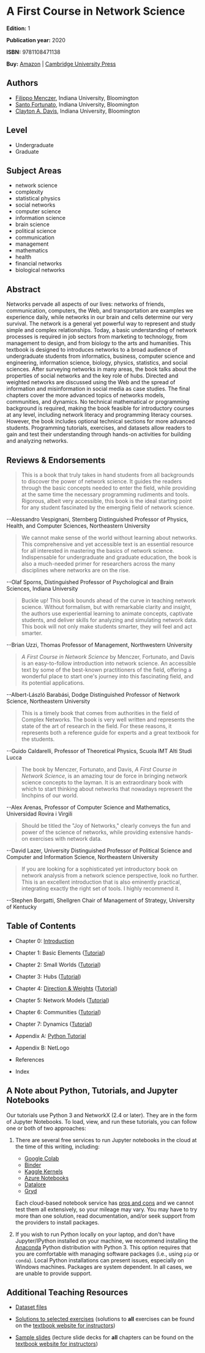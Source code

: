 # A First Course in Network Science

**Edition:** 1

**Publication year:** 2020

**ISBN:** 9781108471138

**Buy:** [Amazon](https://www.amazon.com/First-Course-Network-Science/dp/1108471137/) | [Cambridge University Press](https://www.cambridge.org/us/academic/subjects/physics/statistical-physics/first-course-network-science)

## Authors

* [Filippo Menczer](https://about.me/fil.m), Indiana University, Bloomington
* [Santo Fortunato](https://sites.google.com/view/santofortunato/), Indiana University, Bloomington
* [Clayton A. Davis](https://www.clayadavis.net/), Indiana University, Bloomington

## Level

- Undergraduate
- Graduate

## Subject Areas
- network science
- complexity
- statistical physics
- social networks
- computer science
- information science
- brain science 
- political science
- communication
- management
- mathematics
- health
- financial networks
- biological networks

## Abstract

Networks pervade all aspects of our lives: networks of friends, communication, computers, the Web, and transportation are examples we experience daily, while networks in our brain and cells determine our very survival. The network is a general yet powerful way to represent and study simple and complex relationships. Today, a basic understanding of network processes is required in job sectors from marketing to technology, from management to design, and from biology to the arts and humanities. This textbook is designed to introduces networks to a broad audience of undergraduate students from informatics, business, computer science and engineering, information science, biology, physics, statistics, and social sciences. After surveying networks in many areas, the book talks about the properties of social networks and the key role of hubs. Directed and weighted networks are discussed using the Web and the spread of information and misinformation in social media as case studies. The final chapters cover the more advanced topics of networks models, communities, and dynamics. No technical mathematical or programming background is required, making the book feasible for introductory courses at any level, including network literacy and programming literacy courses. However, the book includes optional technical sections for more advanced students. Programming tutorials, exercises, and datasets allow readers to gain and test their understanding through hands-on activities for building and analyzing networks. 

## Reviews & Endorsements

> This is a book that truly takes in hand students from all backgrounds to discover the power of network science. It guides the readers through the basic concepts needed to enter the field, while providing at the same time the necessary programming rudiments and tools. Rigorous, albeit very accessible, this book is the ideal starting point for any student fascinated by the emerging field of network science. 

--Alessandro Vespignani, Sternberg Distinguished Professor of Physics, Health, and Computer Sciences, Northeastern University

> We cannot make sense of the world without learning about networks. This comprehensive and yet accessible text is an essential resource for all interested in mastering the basics of network science. Indispensable for undergraduate and graduate education, the book is also a much-needed primer for researchers across the many disciplines where networks are on the rise. 

--Olaf Sporns, Distinguished Professor of Psychological and Brain Sciences, Indiana University

> Buckle up! This book bounds ahead of the curve in teaching network science. Without formalism, but with remarkable clarity and insight, the authors use experiential learning to animate concepts, captivate students, and deliver skills for analyzing and simulating network data. This book will not only make students smarter, they will feel and act smarter. 

--Brian Uzzi, Thomas Professor of Management, Northwestern University

> *A First Course in Network Science* by Menczer, Fortunato, and Davis is an easy-to-follow introduction into network science. An accessible text by some of the best-known practitioners of the field, offering a wonderful place to start one's journey into this fascinating field, and its potential applications.

--Albert-László Barabási, Dodge Distinguished Professor of Network Science, Northeastern University

> This is a timely book that comes from authorities in the field of Complex Networks. The book is very well written and represents the state of the art of research in the field. For these reasons, it represents both a reference guide for experts and a great textbook for the students. 

--Guido Caldarelli, Professor of Theoretical Physics, Scuola IMT Alti Studi Lucca

> The book by Menczer, Fortunato, and Davis, *A First Course in Network Science*, is an amazing tour de force in bringing network science concepts to the layman. It is an extraordinary book with which to start thinking about networks that nowadays represent the linchpins of our world. 

--Alex Arenas, Professor of Computer Science and Mathematics, Universidad Rovira i Virgili

> Should be titled the "Joy of Networks," clearly conveys the fun and power of the science of networks, while providing extensive hands-on exercises with network data. 

--David Lazer, University Distinguished Professor of Political Science and Computer and Information Science, Northeastern University

> If you are looking for a sophisticated yet introductory book on network analysis from a network science perspective, look no further. This is an excellent introduction that is also eminently practical, integrating exactly the right set of tools. I highly recommend it.

--Stephen Borgatti, Shellgren Chair of Management of Strategy, University of Kentucky

## Table of Contents

- Chapter 0: [Introduction](https://github.com/CambridgeUniversityPress/FirstCourseNetworkScience/blob/master/sample/chapters/chapter0.pdf)

- Chapter 1: Basic Elements ([Tutorial](https://github.com/CambridgeUniversityPress/FirstCourseNetworkScience/blob/master/tutorials/Chapter%201%20Tutorial.ipynb))

- Chapter 2: Small Worlds ([Tutorial](https://github.com/CambridgeUniversityPress/FirstCourseNetworkScience/blob/master/tutorials/Chapter%202%20Tutorial.ipynb))

- Chapter 3: Hubs ([Tutorial](https://github.com/CambridgeUniversityPress/FirstCourseNetworkScience/blob/master/tutorials/Chapter%203%20Tutorial.ipynb))

- Chapter 4: [Direction & Weights](https://github.com/CambridgeUniversityPress/FirstCourseNetworkScience/blob/master/sample/chapters/chapter4.pdf) ([Tutorial](https://github.com/CambridgeUniversityPress/FirstCourseNetworkScience/blob/master/tutorials/Chapter%204%20Tutorial.ipynb))

- Chapter 5: Network Models ([Tutorial](https://github.com/CambridgeUniversityPress/FirstCourseNetworkScience/blob/master/tutorials/Chapter%205%20Tutorial.ipynb))

- Chapter 6: Communities ([Tutorial](https://github.com/CambridgeUniversityPress/FirstCourseNetworkScience/blob/master/tutorials/Chapter%206%20Tutorial.ipynb))

- Chapter 7: Dynamics ([Tutorial](https://github.com/CambridgeUniversityPress/FirstCourseNetworkScience/blob/master/tutorials/Chapter%207%20Tutorial.ipynb))

- Appendix A: [Python Tutorial](https://github.com/CambridgeUniversityPress/FirstCourseNetworkScience/blob/master/tutorials/Appendix%20-%20Python%20Tutorial.ipynb)

- Appendix B: NetLogo

- References

- Index

## A Note about Python, Tutorials, and Jupyter Notebooks

Our tutorials use Python 3 and NetworkX (2.4 or later). They are in the form of Jupyter Notebooks. To load, view, and run these tutorials, you can follow one or both of two approaches: 

1. There are several free services to run Jupyter notebooks in the cloud at the time of this writing, including:
   - [Google Colab](https://colab.research.google.com/)
   - [Binder](https://mybinder.org/)
   - [Kaggle Kernels](https://www.kaggle.com/kernels)
   - [Azure Notebooks](https://notebooks.azure.com/)
   - [Datalore](https://datalore.io/)
   - [Gryd](https://gryd.us/)

   Each cloud-based notebook service has [pros and cons](https://www.dataschool.io/cloud-services-for-jupyter-notebook/) and we cannot test them all extensively, so your mileage may vary. You may have to try more than one solution, read documentation, and/or seek support from the providers to install packages. 

2. If you wish to run Python locally on your laptop, and don't have Jupyter/IPython installed on your machine, we recommend installing the [Anaconda](https://www.anaconda.com/distribution/) Python distribution with Python 3. This option requires that you are comfortable with managing software packages (i.e., using `pip` or `conda`). Local Python installations can present issues, especially on Windows machines. Packages are system dependent. In all cases, we are unable to provide support.

## Additional Teaching Resources 

* [Dataset files](https://github.com/CambridgeUniversityPress/FirstCourseNetworkScience/tree/master/datasets)

* [Solutions to selected exercises](https://github.com/CambridgeUniversityPress/FirstCourseNetworkScience/blob/master/sample/Selected_Exercise_Solutions.pdf) (solutions to **all** exercises can be found on the [textbook website for instructors](https://www.cambridge.org/academic/subjects/physics/statistical-physics/first-course-network-science#resources))

* [Sample slides](https://github.com/CambridgeUniversityPress/FirstCourseNetworkScience/tree/master/sample/slides) (lecture slide decks for **all** chapters can be found on the [textbook website for instructors](https://www.cambridge.org/academic/subjects/physics/statistical-physics/first-course-network-science#resources))
